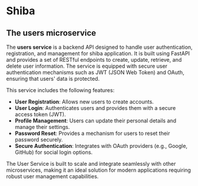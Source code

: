 # Shiba
## The users microservice

The **users service** is a backend API designed to handle user authentication, registration, and management for shiba application. It is built using FastAPI and provides a set of RESTful endpoints to create, update, retrieve, and delete user information. The service is equipped with secure user authentication mechanisms such as JWT (JSON Web Token) and OAuth, ensuring that users' data is protected.

This service includes the following features:

  - **User Registration**: Allows new users to create accounts.
  - **User Login**: Authenticates users and provides them with a secure access token (JWT).
  - **Profile Management**: Users can update their personal details and manage their settings.
  - **Password Reset**: Provides a mechanism for users to reset their password securely.
  - **Secure Authentication**: Integrates with OAuth providers (e.g., Google, GitHub) for social login options.

The User Service is built to scale and integrate seamlessly with other microservices, making it an ideal solution for modern applications requiring robust user management capabilities.
